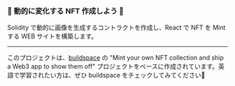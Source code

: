 ### 💎 **動的に変化する NFT 作成しよう 🎉**

Solidity で動的に画像を生成するコントラクトを作成し、React で NFT を Mint する WEB サイトを構築します。

----
このプロジェクトは、[buildspace](https://buildspace.so/) の "Mint your own NFT collection and ship a Web3 app to show them off" プロジェクトをベースに作成されています。英語で学習されたい方は、ぜひ buildspace をチェックしてみてください🦄
